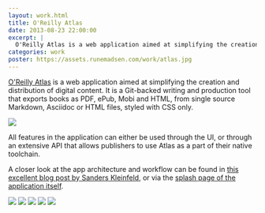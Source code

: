 ```yaml
---
layout: work.html
title: O'Reilly Atlas
date: 2013-08-23 22:00:00
excerpt: |
  O'Reilly Atlas is a web application aimed at simplifying the creation and distribution of digital content. It is a Git-backed writing and production tool that exports books as PDF, ePub, Mobi and HTML, from single source Markdown, Asciidoc or HTML files, styled with CSS only.
categories: work
poster: https://assets.runemadsen.com/work/atlas.jpg
---
```


[O'Reilly Atlas](https://atlas.oreilly.com) is a web application aimed at simplifying the creation and distribution of digital content. It is a Git-backed writing and production tool that exports books as PDF, ePub, Mobi and HTML, from single source Markdown, Asciidoc or HTML files, styled with CSS only.

<div class="wide-750">
  <img src="https://assets.runemadsen.com/work/atlas.jpg" />
</div>

All features in the application can either be used through the UI, or through an extensive API that allows publishers to use Atlas as a part of their native toolchain.

A closer look at the app architecture and workflow can be found in [this excellent blog post by Sanders Kleinfeld](http://www.digitalbookworld.com/2014/next-generation-book-publishing-of-the-html-by-the-html-for-the-html/), or via the [splash page of the application itself](https://atlas.oreilly.com).

<img src="https://assets.runemadsen.com/work/atlas_4.jpg" />

<img src="https://assets.runemadsen.com/work/atlas_3.jpg" />

<img src="https://assets.runemadsen.com/work/atlas_5.jpg" />

<img src="https://assets.runemadsen.com/work/atlas_1.jpg" />

<img src="https://assets.runemadsen.com/work/atlas_2.jpg" />
